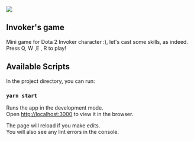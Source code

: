 <img src="http://i.imgur.com/8VmKjHO.png" align="center" />

## Invoker's game

Mini game for Dota 2 Invoker character :), let's cast some skills, as indeed. Press Q, W ,E , R to play!

## Available Scripts

In the project directory, you can run:

### `yarn start`

Runs the app in the development mode.<br>
Open [http://localhost:3000](http://localhost:3000) to view it in the browser.

The page will reload if you make edits.<br>
You will also see any lint errors in the console.
